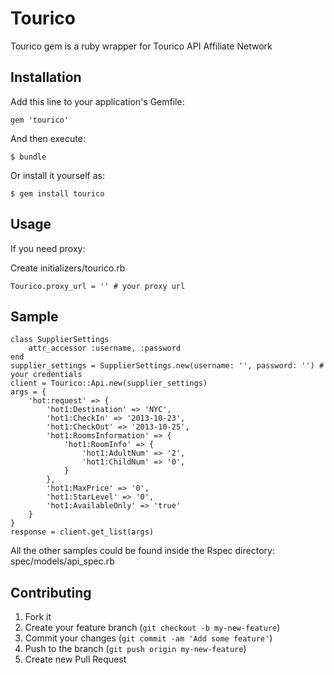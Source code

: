 # Tourico

Tourico gem is a ruby wrapper for Tourico API Affiliate Network

## Installation

Add this line to your application's Gemfile:

    gem 'tourico'

And then execute:

    $ bundle

Or install it yourself as:

    $ gem install tourico

## Usage

If you need proxy:

Create initializers/tourico.rb

    Tourico.proxy_url = '' # your proxy url

## Sample
    class SupplierSettings
        attr_accessor :username, :password    
    end
    supplier_settings = SupplierSettings.new(username: '', password: '') # your credentials
    client = Tourico::Api.new(supplier_settings)
    args = {
        'hot:request' => {
            'hot1:Destination' => 'NYC',
            'hot1:CheckIn' => '2013-10-23',
            'hot1:CheckOut' => '2013-10-25',
            'hot1:RoomsInformation' => {
                'hot1:RoomInfo' => {
                    'hot1:AdultNum' => '2',
                    'hot1:ChildNum' => '0',
                }
            },
            'hot1:MaxPrice' => '0',
            'hot1:StarLevel' => '0',
            'hot1:AvailableOnly' => 'true'
        }
    }
    response = client.get_list(args)


All the other samples could be found inside the Rspec directory:
spec/models/api_spec.rb


## Contributing

1. Fork it
2. Create your feature branch (`git checkout -b my-new-feature`)
3. Commit your changes (`git commit -am 'Add some feature'`)
4. Push to the branch (`git push origin my-new-feature`)
5. Create new Pull Request

